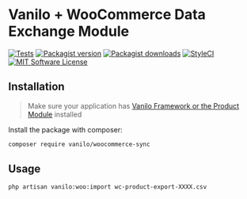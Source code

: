 # Vanilo + WooCommerce Data Exchange Module

[![Tests](https://img.shields.io/github/workflow/status/vanilophp/woocommerce-sync/tests/master?style=flat-square)](https://github.com/vanilophp/woocommerce-sync/actions?query=workflow%3Atests)
[![Packagist version](https://img.shields.io/packagist/v/vanilo/woocommerce-sync.svg?style=flat-square)](https://packagist.org/packages/vanilo/woocommerce-sync)
[![Packagist downloads](https://img.shields.io/packagist/dt/vanilo/woocommerce-sync.svg?style=flat-square)](https://packagist.org/packages/vanilo/woocommerce-sync)
[![StyleCI](https://styleci.io/repos/432689407/shield?branch=master)](https://styleci.io/repos/432689407)
[![MIT Software License](https://img.shields.io/badge/license-MIT-blue.svg?style=flat-square)](LICENSE.md)

## Installation

> Make sure your application has [Vanilo Framework or the Product Module](https://vanilo.io/docs/) installed

Install the package with composer:

```bash
composer require vanilo/woocommerce-sync
```

## Usage

```bash
php artisan vanilo:woo:import wc-product-export-XXXX.csv
```
